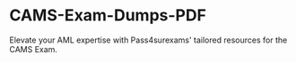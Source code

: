 # CAMS-Exam-Dumps-PDF
Elevate your AML expertise with Pass4surexams' tailored resources for the CAMS Exam.
